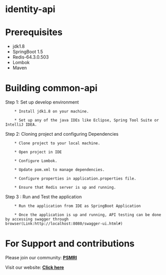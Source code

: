 # identity-api




# Prerequisites

* jdk1.8
* SpringBoot 1.5
* Redis-64.3.0.503
* Lombok
* Maven

# Building common-api
Step 1: Set up develop environment

        * Install jdk1.8 on your machine.
    
        * Set up any of the java IDEs like Eclipse, Spring Tool Suite or IntelliJ IDEA.
        
       
 Step 2: Cloning project and configuring Dependencies
  
        * Clone project to your local machine.
    
        * Open project in IDE
    
        * Configure Lombok.
    
        * Update pom.xml to manage dependencies.
     
        * Configure properties in application.properties file. 
     
        * Ensure that Redis server is up and running.

Step 3 : Run and Test the application
     
        * Run the application from IDE as SpringBoot Application
    
        * Once the application is up and running, API testing can be done by accessing swagger through browser(Link:http://localhost:8080/swagger-ui.html#)

# For Support and contributions

Please join our community: [**PSMRI**](https://github.com/PSMRI)

Visit our website: [**Click here**]()
